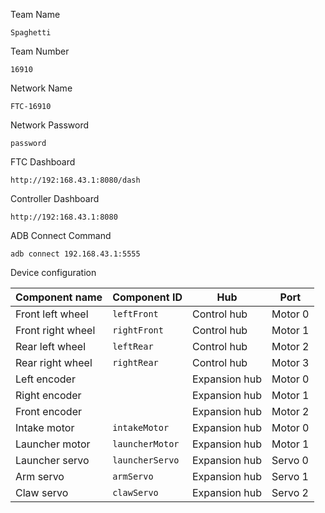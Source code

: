 Team Name

    Spaghetti

Team Number

    16910

Network Name

    FTC-16910

Network Password

    password

FTC Dashboard

    http://192:168.43.1:8080/dash

Controller Dashboard

    http://192:168.43.1:8080

ADB Connect Command

    adb connect 192.168.43.1:5555

Device configuration

| Component name    | Component ID    | Hub           | Port    |
| ----------------- | --------------- | ------------- | ------- |
| Front left wheel  | `leftFront`     | Control hub   | Motor 0 |
| Front right wheel | `rightFront`    | Control hub   | Motor 1 |
| Rear left wheel   | `leftRear`      | Control hub   | Motor 2 |
| Rear right wheel  | `rightRear`     | Control hub   | Motor 3 |
| Left encoder      |                 | Expansion hub | Motor 0 |
| Right encoder     |                 | Expansion hub | Motor 1 |
| Front encoder     |                 | Expansion hub | Motor 2 |
| Intake motor      | `intakeMotor`   | Expansion hub | Motor 0 |
| Launcher motor    | `launcherMotor` | Expansion hub | Motor 1 |
| Launcher servo    | `launcherServo` | Expansion hub | Servo 0 |
| Arm servo         | `armServo`      | Expansion hub | Servo 1 |
| Claw servo        | `clawServo`     | Expansion hub | Servo 2 |
